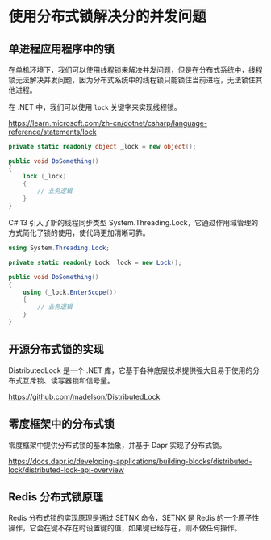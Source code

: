 # 使用分布式锁解决分的并发问题

## 单进程应用程序中的锁

在单机环境下，我们可以使用线程锁来解决并发问题，但是在分布式系统中，线程锁无法解决并发问题，因为分布式系统中的线程锁只能锁住当前进程，无法锁住其他进程。

在 .NET 中，我们可以使用 `lock` 关键字来实现线程锁。

https://learn.microsoft.com/zh-cn/dotnet/csharp/language-reference/statements/lock

```csharp
private static readonly object _lock = new object();

public void DoSomething()
{
    lock (_lock)
    {
        // 业务逻辑
    }
}
```

C# 13 引入了新的线程同步类型 System.Threading.Lock，它通过作用域管理的方式简化了锁的使用，使代码更加清晰可靠。

```csharp
using System.Threading.Lock;

private static readonly Lock _lock = new Lock();

public void DoSomething()
{
    using (_lock.EnterScope())
    {
        // 业务逻辑
    }
}
```

## 开源分布式锁的实现

DistributedLock 是一个 .NET 库，它基于各种底层技术提供强大且易于使用的分布式互斥锁、读写器锁和信号量。

https://github.com/madelson/DistributedLock

## 零度框架中的分布式锁

零度框架中提供分布式锁的基本抽象，并基于 Dapr 实现了分布式锁。

https://docs.dapr.io/developing-applications/building-blocks/distributed-lock/distributed-lock-api-overview


## Redis 分布式锁原理

Redis 分布式锁的实现原理是通过 SETNX 命令，SETNX 是 Redis 的一个原子性操作，它会在键不存在时设置键的值，如果键已经存在，则不做任何操作。